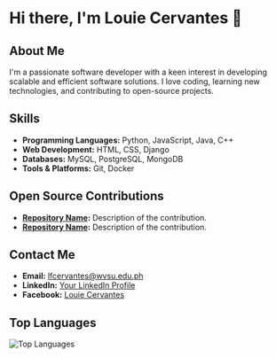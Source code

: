 # Hi there, I'm Louie Cervantes 👋

## About Me
I'm a passionate software developer with a keen interest in developing scalable and efficient software solutions. I love coding, learning new technologies, and contributing to open-source projects.

## Skills
- **Programming Languages:** Python, JavaScript, Java, C++
- **Web Development:** HTML, CSS, Django
- **Databases:** MySQL, PostgreSQL, MongoDB
- **Tools & Platforms:** Git, Docker

## Open Source Contributions
- **[Repository Name](link-to-repository):** Description of the contribution.
- **[Repository Name](link-to-repository):** Description of the contribution.

## Contact Me
- **Email:** [lfcervantes@wvsu.edu.ph](mailto:lfcervantes@wvsu.edu.ph)
- **LinkedIn:** [Your LinkedIn Profile](link-to-linkedin)
- **Facebook:** [Louie Cervantes](https://fb.com/louiecerv)


## Top Languages
![Top Languages](https://github-readme-stats.vercel.app/api/top-langs/?username=louiecerv&layout=compact&theme=radical)
